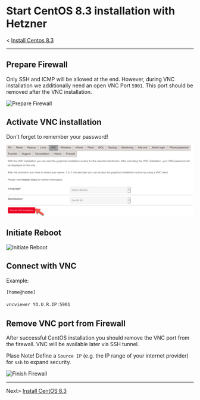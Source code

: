 # Start CentOS 8.3 installation with Hetzner

< [Install Centos 8.3](00_install_centos.md)

* * *

## Prepare Firewall

Only SSH and ICMP will be allowed at the end. However, during VNC installation we additionally need an open VNC Port `5901`. This port should be removed after the VNC installation.

![Prepare Firewall](images/hetzner/01.png)

## Activate VNC installation

Don't forget to remember your password!

![Activate VNC installation](images/hetzner/02.png)

## Initiate Reboot

![Initiate Reboot](images/hetzner/03.png)

## Connect with VNC

Example:

```bash
[home@home]

vncviewer YO.U.R.IP:5901

```

## Remove VNC port from Firewall

After successful CentOS installation you should remove the VNC port from the firewall. VNC will be available later via SSH tunnel.

Plase Note! Define a `Source IP` (e.g. the IP range of your internet provider) for `ssh` to expand security.

![Finish Firewall](images/hetzner/04.png)

* * *

Next> [Install CentOS 8.3](00_install_centos.md)

